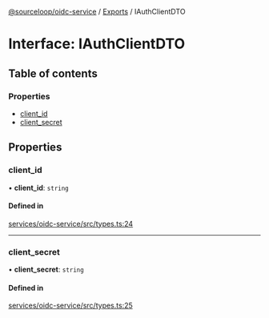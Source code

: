 [@sourceloop/oidc-service](../README.md) / [Exports](../modules.md) / IAuthClientDTO

# Interface: IAuthClientDTO

## Table of contents

### Properties

- [client\_id](IAuthClientDTO.md#client_id)
- [client\_secret](IAuthClientDTO.md#client_secret)

## Properties

### client\_id

• **client\_id**: `string`

#### Defined in

[services/oidc-service/src/types.ts:24](https://github.com/sourcefuse/loopback4-microservice-catalog/blob/00e854d46/services/oidc-service/src/types.ts#L24)

___

### client\_secret

• **client\_secret**: `string`

#### Defined in

[services/oidc-service/src/types.ts:25](https://github.com/sourcefuse/loopback4-microservice-catalog/blob/00e854d46/services/oidc-service/src/types.ts#L25)
